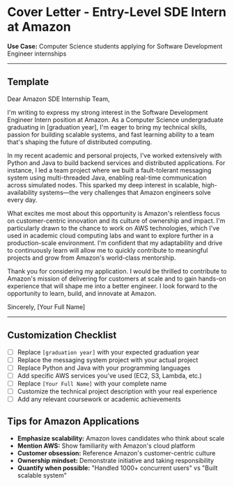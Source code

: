 # Cover Letter - Entry-Level SDE Intern at Amazon

**Use Case:** Computer Science students applying for Software Development Engineer internships

---

## Template

Dear Amazon SDE Internship Team,

I'm writing to express my strong interest in the Software Development Engineer Intern position at Amazon. As a Computer Science undergraduate graduating in [graduation year], I'm eager to bring my technical skills, passion for building scalable systems, and fast learning ability to a team that's shaping the future of distributed computing.

In my recent academic and personal projects, I've worked extensively with Python and Java to build backend services and distributed applications. For instance, I led a team project where we built a fault-tolerant messaging system using multi-threaded Java, enabling real-time communication across simulated nodes. This sparked my deep interest in scalable, high-availability systems—the very challenges that Amazon engineers solve every day.

What excites me most about this opportunity is Amazon's relentless focus on customer-centric innovation and its culture of ownership and impact. I'm particularly drawn to the chance to work on AWS technologies, which I've used in academic cloud computing labs and want to explore further in a production-scale environment. I'm confident that my adaptability and drive to continuously learn will allow me to quickly contribute to meaningful projects and grow from Amazon's world-class mentorship.

Thank you for considering my application. I would be thrilled to contribute to Amazon's mission of delivering for customers at scale and to gain hands-on experience that will shape me into a better engineer. I look forward to the opportunity to learn, build, and innovate at Amazon.

Sincerely,
[Your Full Name]

---

## Customization Checklist

- [ ] Replace `[graduation year]` with your expected graduation year
- [ ] Replace the messaging system project with your actual project
- [ ] Replace Python and Java with your programming languages
- [ ] Add specific AWS services you've used (EC2, S3, Lambda, etc.)
- [ ] Replace `[Your Full Name]` with your complete name
- [ ] Customize the technical project description with your real experience
- [ ] Add any relevant coursework or academic achievements

## Tips for Amazon Applications

- **Emphasize scalability:** Amazon loves candidates who think about scale
- **Mention AWS:** Show familiarity with Amazon's cloud platform
- **Customer obsession:** Reference Amazon's customer-centric culture
- **Ownership mindset:** Demonstrate initiative and taking responsibility
- **Quantify when possible:** "Handled 1000+ concurrent users" vs "Built scalable system"